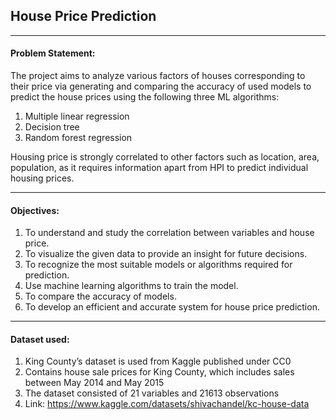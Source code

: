 ## House Price Prediction

<hr>

#### Problem Statement:
The project aims to analyze various factors of houses corresponding to their price via generating and comparing the accuracy of used models to predict the house prices using the following three ML algorithms:
1. Multiple linear regression
2. Decision tree
3. Random forest regression

Housing price is strongly correlated to other factors such as location, area, population, as it requires information apart from HPI to predict individual housing prices.

<hr>

#### Objectives:
1. To understand and study the correlation between variables and house price.
2. To visualize the given data to provide an insight for future decisions.
3. To recognize the most suitable models or algorithms required for prediction.
4. Use machine learning algorithms to train the model.
5. To compare the accuracy of models.
6. To develop an efficient and accurate system for house price prediction.

<hr>

#### Dataset used:
1. King County’s dataset is used from Kaggle  published under CC0
2. Contains house sale prices for King County, which includes sales between May 2014 and May 2015
3. The dataset consisted of 21 variables and 21613 observations
4. Link: https://www.kaggle.com/datasets/shivachandel/kc-house-data
